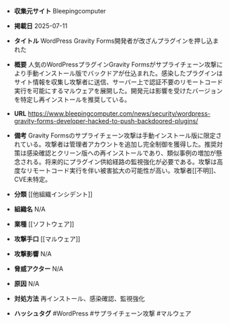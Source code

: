 - **収集元サイト**
Bleepingcomputer

- **掲載日**
2025-07-11

- **タイトル**
WordPress Gravity Forms開発者が改ざんプラグインを押し込まれた

- **概要**
人気のWordPressプラグインGravity Formsがサプライチェーン攻撃により手動インストール版でバックドアが仕込まれた。感染したプラグインはサイト情報を収集し攻撃者に送信、サーバー上で認証不要のリモートコード実行を可能にするマルウェアを展開した。開発元は影響を受けたバージョンを特定し再インストールを推奨している。

- **URL**
https://www.bleepingcomputer.com/news/security/wordpress-gravity-forms-developer-hacked-to-push-backdoored-plugins/

- **備考**
Gravity Formsのサプライチェーン攻撃は手動インストール版に限定されている。攻撃者は管理者アカウントを追加し完全制御を獲得した。推奨対策は感染確認とクリーン版への再インストールであり、類似事例の増加が懸念される。将来的にプラグイン供給経路の監視強化が必要である。攻撃は高度なリモートコード実行を伴い被害拡大の可能性が高い。攻撃者[[不明]]、CVE未特定。

- **分類**
[[他組織インシデント]]

- **組織名**
N/A

- **業種**
[[ソフトウェア]]

- **攻撃手口**
[[マルウェア]]

- **攻撃影響**
N/A

- **脅威アクター**
N/A

- **原因**
N/A

- **対処方法**
再インストール、感染確認、監視強化

- **ハッシュタグ**
#WordPress #サプライチェーン攻撃 #マルウェア
